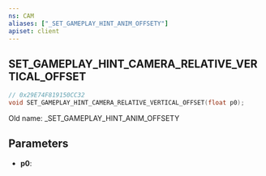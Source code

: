 ```yaml
---
ns: CAM
aliases: ["_SET_GAMEPLAY_HINT_ANIM_OFFSETY"]
apiset: client
---
```

## SET_GAMEPLAY_HINT_CAMERA_RELATIVE_VERTICAL_OFFSET

```c
// 0x29E74F819150CC32
void SET_GAMEPLAY_HINT_CAMERA_RELATIVE_VERTICAL_OFFSET(float p0);
```

Old name: _SET_GAMEPLAY_HINT_ANIM_OFFSETY

## Parameters
* **p0**: